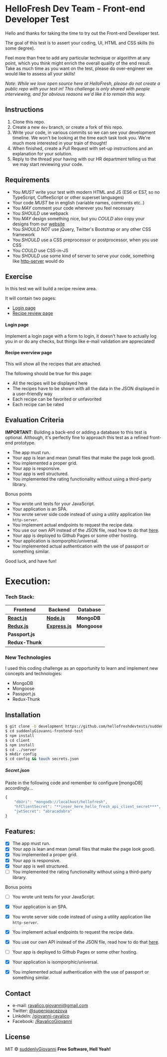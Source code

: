 HelloFresh Dev Team - Front-end Developer Test
=============================================

Hello and thanks for taking the time to try out the Front-end Developer test.

The goal of this test is to assert your coding, UI, HTML and CSS skills (to some degree).

Feel more than free to add any particular technique or algorithm at any point, which you think might enrich the overall quality of the end result. Take as much time as you want on the test, please do over-engineer we would like to assess all your skills!

_Note: While we love open source here at HelloFresh, please do not create a public repo with your test in! This challenge is only shared with people interviewing, and for obvious reasons we'd like it to remain this way._

Instructions
------------

1. Clone this repo.
2. Create a new `dev` branch, or create a fork of this repo.
3. Write your code, in various commits so we can see your development timeline. We won't be looking at the time each task took you. We're much more interested in your train of thought!
4. When finished, create a Pull Request with set-up instructions and an explanation for your solution.
5. Reply to the thread your having with our HR department telling us that we may start reviewing your code.

Requirements
------------

- You *MUST* write your test with modern HTML and JS (ES6 or ES7, so no TypeScript, CoffeeScript or other superset languages)
- Your code *MUST* be in english (variable names, comments etc..)
- You *MAY* comment your code wherever you feel necessary
- You *SHOULD* use webpack
- You *MAY* design something nice, but you *COULD* also copy your designs from our [website](https://www.hellofresh.com/recipe-archive/collection/light)
- You *SHOULD NOT* use jQuery, Twitter's Bootstrap or any other CSS framework
- You *SHOULD* use a CSS preprocessor or postprocessor, when you use CSS
- You *COULD* use CSS-in-JS
- You *SHOULD* use some kind of server to serve your code, something like [http-server](https://github.com/indexzero/http-server) would do

Exercise
--------

In this test we will build a recipe review area.

It will contain two pages:

- [Login page](#login-page)
- [Recipe review page](#recipe-review-page)

#### Login page

Implement a login page with a form to login, it doesn't have to actually log you in or do any checks, but things like e-mail validation are appreciated!

#### Recipe overview page

This will show all the recipes that are attached.

The following should be true for this page:

- All the recipes will be displayed here
- The recipes have to be shown with all the data in the JSON displayed in a user-friendly way
- Each recipe can be favorited or unfavorited
- Each recipe can be rated

Evaluation Criteria
-------------------

**IMPORTANT**: Building a back-end or adding a database to this test is optional. Although, it's perfectly fine to approach this test as a refined front-end prototype.

- The app must run.
- Your app is lean and mean (small files that make the page look good).
- You implemented a proper grid.
- Your app is responsive.
- Your app is well structured.
- You implemented the rating functionality without using a third-party library.

Bonus points

- You wrote unit tests for your JavaScript.
- Your application is an SPA.
- You wrote server side code instead of using a utility application like `http-server`.
- You implement actual endpoints to request the recipe data.
- You use our own API instead of the JSON file, read how to do that [here](./USE_THE_API.md).
- Your app is deployed to Github Pages or some other hosting.
- Your application is isomporphic/universal.
- You implemented actual authentication with the use of passport or something similar.

Good luck, and have fun!

# Execution:

### Tech Stack:
| **Frontend** | **Backend** | **Database** |
| ------ | ------ | ------ |
**[React.js]** | **[Node.js]** |  **MongoDB**
**[Redux.js]** | **[Express.js]** | **Mongoose**
**Passport.js** |
**Redux-Thunk** |

### New Technologies  
I used this coding challenge as an opportunity to learn and implement new concepts and technologies:
- MongoDB
- Mongoose
- Passport.js
- Redux-Thunk

## Installation
```bash
$ git clone -b development https://github.com/hellofreshdevtests/suddenlyGiovanni-frontend-test.git
$ cd suddenlyGiovanni-frontend-test
$ npm install
$ cd client
$ npm install
$ cd ../server
$ mkdir config
$ cd config && touch secrets.json
```

##### Secret.json
Paste in the following code and remember to configure [mongoDB] accordingly...
```javascript
{
    "dbUri": "mongodb://localhost/hellofresh",
    "hfClientSecret": "**inser_here_hello_fresh_api_client_secret***",
    "jwtSecret": "abracadabra"
}
```
## Features:
- [x] The app must run.
- [x] Your app is lean and mean (small files that make the page look good).
- [x] You implemented a proper grid.
- [x] Your app is responsive.
- [x] Your app is well structured.
- [ ] You implemented the rating functionality without using a third-party library.

Bonus points

- [ ] You wrote unit tests for your JavaScript.
- [x] Your application is an SPA.
- [x] You wrote server side code instead of using a utility application like `http-server`.
- [x] You implement actual endpoints to request the recipe data.
- [x] You use our own API instead of the JSON file, read how to do that [here](./USE_THE_API.md).
- [ ] Your app is deployed to Github Pages or some other hosting.
- [x] Your application is isomporphic/universal.
- [x] You implemented actual authentication with the use of passport or something similar.


## Contact
* e-mail: ravalico.giovanni@gmail.com
* Twitter: [@superspacezova](https://twitter.com/superspacezova "twitterhandle on twitter")
* LinkdeIn: [/giovanni-ravalico]
* Facebook: [/RavalicoGiovanni](https://www.facebook.com/RavalicoGiovanni)

License
----
MIT © [suddenlyGiovanni]
**Free Software, Hell Yeah!**



[//]: # (These are reference links used in the body of this note and get stripped out when the markdown processor does its job. There is no need to format nicely because it shouldn't be seen. Thanks SO - http://stackoverflow.com/questions/4823468/store-comments-in-markdown-syntax)

[//]: # (Contact references:)
   [Spiced Academy]: <https://www.spiced-academy.com/>
   [suddenlyGiovanni]: <https://github.com/suddenlyGiovanni/>
   [/giovanni-ravalico]: <https://www.linkedin.com/in/giovanni-ravalico/>
   [@superspacezova]: <https://twitter.com/superspacezova>

[//]: # (Tech Stack references:)
   [React.js]: <https://reactjs.org/docs/installation.html>
   [Node.js]: <https://nodejs.org/dist/latest-v8.x/docs/api/>
   [PostgreSQL]: <https://www.postgresql.org/docs/10/static/index.html>
   [Redux.js]: <http://redux.js.org/>
   [Express.js]: <http://expressjs.com/en/4x/api.html>
   [AWS S3]: <https://aws.amazon.com/documentation/s3/>
   [Socket.io - client]: <https://socket.io/docs/server-api/>
   [Socket.io - server]: <https://socket.io/docs/server-api/>
   [PeerJs - WebRTC]: <http://peerjs.com/docs/#api>
   [Material-UI]: <http://www.material-ui.com/#/>
